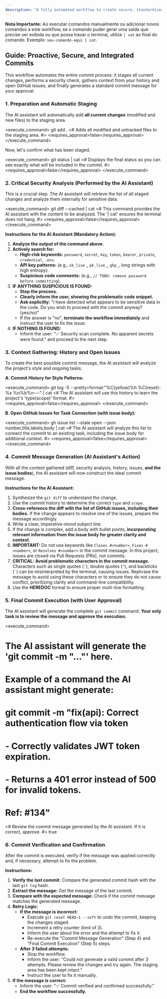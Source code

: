 ```yaml
---
description: "A fully automated workflow to create secure, standardized commits, with automatic staging and integration with GitHub issues."
---
```


**Nota Importante:** Ao executar comandos manualmente ou adicionar novos comandos a este workflow, se o comando puder gerar uma saída que precise ser exibida ou que possa travar o terminal, utilize `| cat` ao final do comando. Exemplo: `seu-comando-aqui | cat`.

## Guide: Proactive, Secure, and Integrated Commits

This workflow automates the entire commit process: it stages all current changes, performs a security check, gathers context from your history and open GitHub issues, and finally generates a standard commit message for your approval.

### 1. Preparation and Automatic Staging
The AI assistant will automatically add **all current changes** (modified and new files) to the staging area.

<execute_command>
<command>git add .</command>
<# Adds all modified and untracked files to the staging area. #>
<requires_approval>false</requires_approval>
</execute_command>

Now, let's confirm what has been staged.

<execute_command>
<command>git status | cat</command>
<# Displays the final status so you can see exactly what will be included in the commit. #>
<requires_approval>false</requires_approval>
</execute_command>

### 2. Critical Security Analysis (Performed by the AI Assistant)
This is a crucial step. The AI assistant will retrieve the list of all staged changes and analyze them internally for sensitive data.

<execute_command>
<command>git diff --cached | cat</command>
<# This command provides the AI assistant with the content to be analyzed. The '| cat' ensures the terminal does not hang. #>
<requires_approval>false</requires_approval>
</execute_command>

**Instructions for the AI Assistant (Mandatory Action):**
1.  **Analyze the output of the command above.**
2.  **Actively search for:**
    *   **High-risk keywords:** `password`, `secret`, `key`, `token`, `bearer`, `private`, `credential`, `.env`.
    *   **API key patterns:** (e.g., `sk_live_`, `pk_live_`, `ghp_`, long strings with high entropy).
    *   **Suspicious code comments:** (e.g., `// TODO: remove password before committing`).
3.  **IF ANYTHING SUSPICIOUS IS FOUND:**
    *   **Stop the process.**
    *   **Clearly inform the user, showing the problematic code snippet.**
    *   **Ask explicitly:** "I have detected what appears to be sensitive data in the code. Do you wish to proceed with the commit anyway? (yes/no)"
    *   If the answer is "no", **terminate the workflow immediately** and instruct the user to fix the issue.
4.  **IF NOTHING IS FOUND:**
    *   Inform the user: "✅ Security scan complete. No apparent secrets were found." and proceed to the next step.

### 3. Context Gathering: History and Open Issues
To create the best possible commit message, the AI assistant will analyze the project's style and ongoing tasks.

**A. Commit History for Style Patterns:**

<execute_command>
<command>git log -5 --pretty=format:"%C(yellow)%h %C(reset)- %s %n%b%n---" | cat</command>
<# The AI assistant will use this history to learn the project's 'type(scope)' format. #>
<requires_approval>false</requires_approval>
</execute_command>

**B. Open GitHub Issues for Task Connection (with issue body):**
<!-- Prerequisite: The GitHub CLI 'gh' must be installed and authenticated ('gh auth login'). -->
<execute_command>
<command>gh issue list --state open --json number,title,labels,body | cat</command>
<# The AI assistant will analyze this list to connect the commit to an existing task, including the issue body for additional context. #>
<requires_approval>false</requires_approval>
</execute_command>

### 4. Commit Message Generation (AI Assistant's Action)
With all the context gathered (diff, security analysis, history, issues, **and the issue bodies**), the AI assistant will now construct the ideal commit message.

**Instructions for the AI Assistant:**
1.  Synthesize the `git diff` to understand the change.
2.  Use the commit history to determine the correct `type` and `scope`.
3.  **Cross-reference the diff with the list of GitHub issues, including their bodies.** If the change appears to resolve one of the issues, prepare the message accordingly.
4.  Write a clear, imperative-mood subject line.
5.  If the change is complex, add a body with bullet points, **incorporating relevant information from the issue body for greater clarity and context**.
6.  **IMPORTANT:** Do not use keywords like `Closes #<number>`, `Fixes #<number>`, or `Resolves #<number>` in the commit message. In this project, issues are closed via Pull Requests (PRs), not commits.
7.  **CRITICAL: Avoid problematic characters in the commit message.** Characters such as single quotes (`'`), double quotes (`"`), and backticks (`` ` ``) can be misinterpreted by the terminal, causing issues. Rephrase the message to avoid using these characters or to ensure they do not cause conflict, prioritizing clarity and command-line compatibility.
8.  Use the **HEREDOC** format to ensure proper multi-line formatting.

### 5. Final Commit Execution (with User Approval)
The AI assistant will generate the complete `git commit` command. **Your only task is to review the message and approve the execution.**

<execute_command>
<command>
# The AI assistant will generate the 'git commit -m "..."' here.
# Example of a command the AI assistant might generate:
# git commit -m "fix(api): Correct authentication flow via token
#
# - Correctly validates JWT token expiration.
# - Returns a 401 error instead of 500 for invalid tokens.
#
# Ref: #134"
</command>
<# Review the commit message generated by the AI assistant. If it is correct, approve. #>
<requires_approval>true</requires_approval>
</execute_command>

### 6. Commit Verification and Confirmation

After the commit is executed, verify if the message was applied correctly and, if necessary, attempt to fix the problem.

**Instructions:**
1.  **Verify the last commit:** Compare the generated commit hash with the last `git log` hash.
2.  **Extract the message:** Get the message of the last commit.
3.  **Compare with the expected message:** Check if the commit message matches the generated message.
4.  **Retry Logic:**
    *   **If the message is incorrect:**
        *   Execute `git reset HEAD~1 --soft` to undo the commit, keeping the changes staged.
        *   Increment a retry counter (limit of 3).
        *   Inform the user about the error and the attempt to fix it.
        *   Re-execute the "Commit Message Generation" (Step 4) and "Final Commit Execution" (Step 5) steps.
    *   **After 3 failed attempts:**
        *   Stop the workflow.
        *   Inform the user: "Could not generate a valid commit after 3 attempts. Please review the changes and try again. The staging area has been kept intact."
        *   Instruct the user to fix it manually.
5.  **If the message is correct:**
    *   Inform the user: "✅ Commit verified and confirmed successfully."
    *   **End the workflow successfully.**
